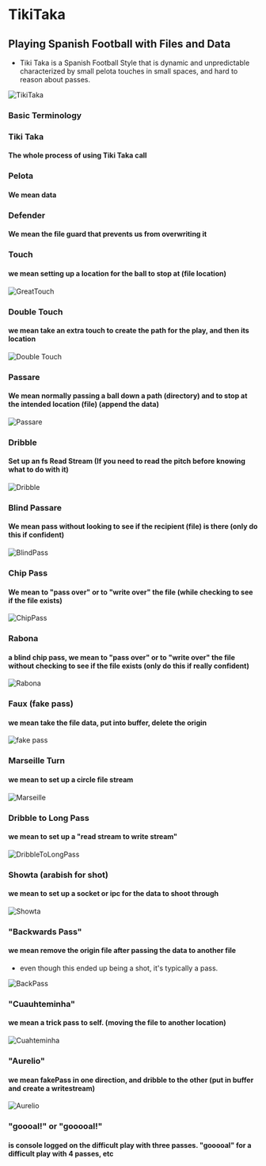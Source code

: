 # TikiTaka
## Playing Spanish Football with Files and Data
- Tiki Taka is a Spanish Football Style that is dynamic and unpredictable
characterized by small pelota touches in small spaces, and hard to reason about
passes.

![TikiTaka](https://media.balls.ie/uploads/2013/09/barcatikitaka.gif)

### Basic Terminology


### Tiki Taka
#### The whole process of using Tiki Taka call


### Pelota 
#### We mean data


### Defender 
#### We mean the file guard that prevents us from overwriting it

### Touch 
#### we mean setting up a location for the ball to stop at (file location)
![GreatTouch](http://www.whoateallthepies.tv/wp-content/uploads/2012/06/1339961258914.gif)

### Double Touch 
#### we mean take an extra touch to create the path for the play, and then its location
![Double Touch](http://25.media.tumblr.com/049d3b7524f8066b328af64d06bb0bfe/tumblr_mp1qinImn11rdvztso1_500.gif)

### Passare 
#### We mean normally passing a ball down a path (directory) and to stop at the intended location (file) (append the data)
![Passare](https://thumbs.gfycat.com/DearestDismalAustraliankelpie-size_restricted.gif)

### Dribble
#### Set up an fs Read Stream (If you need to read the pitch before knowing what to do with it)
![Dribble](https://i.pinimg.com/originals/60/d9/9e/60d99e9935ea39dd1f84e9e6e58744c6.gif)


### Blind Passare
#### We mean pass without looking to see if the recipient (file) is there (only do this if confident)
![BlindPass](https://c.tenor.com/Is08MWvpkigAAAAC/fifa-soccer.gif)


### Chip Pass 
#### We mean to "pass over" or to "write over" the file (while checking to see if the file exists)
![ChipPass](https://68.media.tumblr.com/25e2d76dfbc9c24b3f27d867cb45d0ec/tumblr_o7pf4jesjf1vrq5lso1_500.gif)


### Rabona
#### a blind chip pass, we mean to "pass over" or to "write over" the file without checking to see if the file exists (only do this if really confident)
![Rabona](https://c.tenor.com/9tH5GAo0jsEAAAAM/robert-lewandowski-lewandowski.gif)





### Faux (fake pass)
#### we mean take the file data, put into buffer, delete the origin
![fake pass](https://64.media.tumblr.com/5df3e0260385ea86c22d9dfa5d3255a1/8f68b6b7a4e53f11-52/s540x810/75d40cee9e6ed66149acca81816255c12fac72fd.gifv)


### Marseille Turn 
#### we mean to set up a circle file stream

![Marseille](https://thumbs.gfycat.com/SilentFluidImago-max-1mb.gif)

### Dribble to Long Pass 
#### we mean to set up a "read stream to write stream"

![DribbleToLongPass](http://www.whoateallthepies.tv/wp-content/uploads/2013/08/isco-pass.gif)


### Showta (arabish for shot) 
#### we mean to set up a socket or ipc for the data to shoot through

![Showta](https://thumbs.gfycat.com/AgileViciousEastrussiancoursinghounds-size_restricted.gif)



### "Backwards Pass" 
#### we mean remove the origin file after passing the data to another file 
- even though this ended up being a shot, it's typically a pass.

![BackPass](https://c.tenor.com/J1O91U8m0_YAAAAC/ronaldo-vs-hungary-ronaldo-goal-vs-hungary.gif)


### "Cuauhteminha" 
#### we mean a trick pass to self. (moving the file to another location)

![Cuahteminha](https://i.makeagif.com/media/10-11-2015/kZ_ZND.gif)

### "Aurelio" 
#### we mean fakePass in one direction, and dribble to the other (put in buffer and create a writestream)

![Aurelio](https://media4.giphy.com/media/DbCErKp9tO14VpcA8j/giphy.gif)

### "goooal!" or "gooooal!" 
#### is console logged on the difficult play with three passes. "gooooal" for a difficult play with 4 passes, etc

